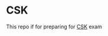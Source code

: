 # CSK

This repo if for preparing for [CSK](https://training.linuxfoundation.org/certification/certified-kubernetes-security-specialist/) exam